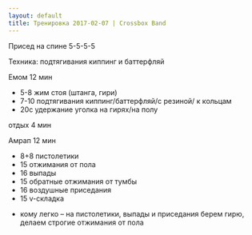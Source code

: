 ```yaml
---
layout: default
title: Тренировка 2017-02-07 | Crossbox Band
---
```


Присед на спине
5-5-5-5

Техника: подтягивания киппинг и баттерфляй

Емом 12 мин
- 5-8 жим стоя (штанга, гири)
- 7-10 подтягивания киппинг/баттерфляй/с резиной/ к кольцам
- 20с удержание уголка на гирях/на полу

отдых 4 мин

Амрап 12 мин
- 8+8 пистолетики
- 15 отжимания от пола
- 16 выпады
- 15 обратные отжимания от тумбы
- 16 воздушные приседания
- 15 v-складка
* кому легко – на пистолетики, выпады и приседания берем гирю, делаем строгие отжимания от пола